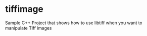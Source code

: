 tiffimage
=========

Sample C++ Project that shows how to use libtiff when you want to manipulate Tiff images